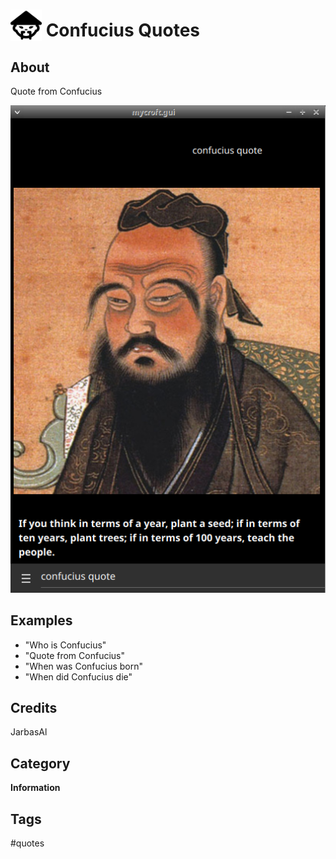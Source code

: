 # <img src='./res/icon/confucius.png' width='50' height='50' style='vertical-align:bottom'/> Confucius Quotes


## About

Quote from Confucius
  
![](gui.png)

## Examples
* "Who is Confucius"
* "Quote from Confucius"
* "When was Confucius born"
* "When did Confucius die"

## Credits
JarbasAl

## Category
**Information**

## Tags
#quotes
